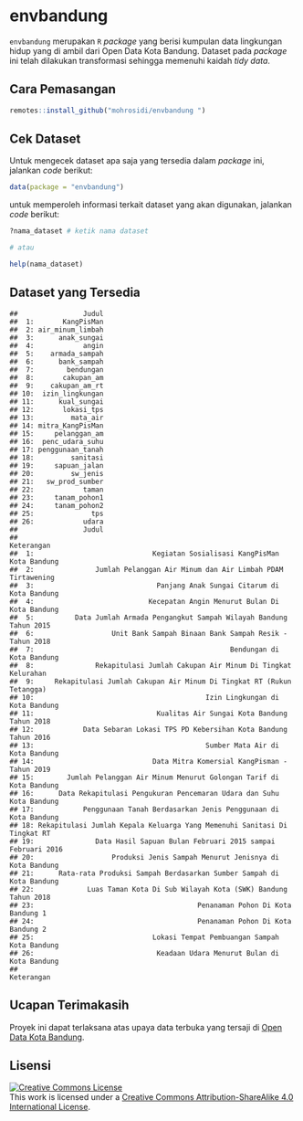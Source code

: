 
# envbandung

`envbandung` merupakan `R` *package* yang berisi kumpulan data
lingkungan hidup yang di ambil dari Open Data Kota Bandung. Dataset pada
*package* ini telah dilakukan transformasi sehingga memenuhi kaidah
*tidy data*.

## Cara Pemasangan

``` r
remotes::install_github("mohrosidi/envbandung ")
```

## Cek Dataset

Untuk mengecek dataset apa saja yang tersedia dalam *package* ini,
jalankan *code* berikut:

``` r
data(package = "envbandung")
```

untuk memperoleh informasi terkait dataset yang akan digunakan, jalankan
*code* berikut:

``` r
?nama_dataset # ketik nama dataset

# atau

help(nama_dataset)
```

## Dataset yang Tersedia

    ##                Judul
    ##  1:       KangPisMan
    ##  2: air_minum_limbah
    ##  3:      anak_sungai
    ##  4:            angin
    ##  5:    armada_sampah
    ##  6:      bank_sampah
    ##  7:        bendungan
    ##  8:       cakupan_am
    ##  9:    cakupan_am_rt
    ## 10:  izin_lingkungan
    ## 11:      kual_sungai
    ## 12:       lokasi_tps
    ## 13:         mata_air
    ## 14: mitra_KangPisMan
    ## 15:     pelanggan_am
    ## 16:  penc_udara_suhu
    ## 17: penggunaan_tanah
    ## 18:         sanitasi
    ## 19:     sapuan_jalan
    ## 20:         sw_jenis
    ## 21:   sw_prod_sumber
    ## 22:            taman
    ## 23:     tanam_pohon1
    ## 24:     tanam_pohon2
    ## 25:              tps
    ## 26:            udara
    ##                Judul
    ##                                                                   Keterangan
    ##  1:                             Kegiatan Sosialisasi KangPisMan Kota Bandung
    ##  2:               Jumlah Pelanggan Air Minum dan Air Limbah PDAM Tirtawening
    ##  3:                              Panjang Anak Sungai Citarum di Kota Bandung
    ##  4:                            Kecepatan Angin Menurut Bulan Di Kota Bandung
    ##  5:          Data Jumlah Armada Pengangkut Sampah Wilayah Bandung Tahun 2015
    ##  6:                   Unit Bank Sampah Binaan Bank Sampah Resik - Tahun 2018
    ##  7:                                                Bendungan di Kota Bandung
    ##  8:               Rekapitulasi Jumlah Cakupan Air Minum Di Tingkat Kelurahan
    ##  9:     Rekapitulasi Jumlah Cakupan Air Minum Di Tingkat RT (Rukun Tetangga)
    ## 10:                                          Izin Lingkungan di Kota Bandung
    ## 11:                              Kualitas Air Sungai Kota Bandung Tahun 2018
    ## 12:            Data Sebaran Lokasi TPS PD Kebersihan Kota Bandung Tahun 2016
    ## 13:                                          Sumber Mata Air di Kota Bandung
    ## 14:                             Data Mitra Komersial KangPisman - Tahun 2019
    ## 15:        Jumlah Pelanggan Air Minum Menurut Golongan Tarif di Kota Bandung
    ## 16:      Data Rekapitulasi Pengukuran Pencemaran Udara dan Suhu Kota Bandung
    ## 17:            Penggunaan Tanah Berdasarkan Jenis Penggunaan di Kota Bandung
    ## 18: Rekapitulasi Jumlah Kepala Keluarga Yang Memenuhi Sanitasi Di Tingkat RT
    ## 19:               Data Hasil Sapuan Bulan Februari 2015 sampai Februari 2016
    ## 20:                   Produksi Jenis Sampah Menurut Jenisnya di Kota Bandung
    ## 21:      Rata-rata Produksi Sampah Berdasarkan Sumber Sampah di Kota Bandung
    ## 22:             Luas Taman Kota Di Sub Wilayah Kota (SWK) Bandung Tahun 2018
    ## 23:                                        Penanaman Pohon Di Kota Bandung 1
    ## 24:                                        Penanaman Pohon Di Kota Bandung 2
    ## 25:                             Lokasi Tempat Pembuangan Sampah Kota Bandung
    ## 26:                              Keadaan Udara Menurut Bulan di Kota Bandung
    ##                                                                   Keterangan

## Ucapan Terimakasih

Proyek ini dapat terlaksana atas upaya data terbuka yang tersaji di
[Open Data Kota
Bandung](http://data.bandung.go.id/).

## Lisensi

<a rel="license" href="http://creativecommons.org/licenses/by-sa/4.0/"><img alt="Creative Commons License" style="border-width:0" src="https://i.creativecommons.org/l/by-sa/4.0/88x31.png" /></a><br />This
work is licensed under a
<a rel="license" href="http://creativecommons.org/licenses/by-sa/4.0/">Creative
Commons Attribution-ShareAlike 4.0 International License</a>.
